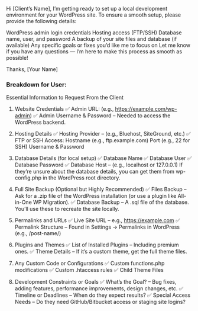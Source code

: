 

Hi [Client’s Name],
I’m getting ready to set up a local development environment for your WordPress site. To ensure a smooth setup, please provide the following details:

WordPress admin login credentials
Hosting access (FTP/SSH)
Database name, user, and password
A backup of your site files and database (if available)
Any specific goals or fixes you’d like me to focus on
Let me know if you have any questions — I’m here to make this process as smooth as possible!

Thanks,
[Your Name]


### Breakdown for User: ###


Essential Information to Request From the Client
1. Website Credentials
✅ Admin URL: (e.g., https://example.com/wp-admin)
✅ Admin Username & Password – Needed to access the WordPress backend.

2. Hosting Details
✅ Hosting Provider – (e.g., Bluehost, SiteGround, etc.)
✅ FTP or SSH Access:
Hostname (e.g., ftp.example.com)
Port (e.g., 22 for SSH)
Username & Password

3. Database Details (for local setup)
✅ Database Name
✅ Database User
✅ Database Password
✅ Database Host – (e.g., localhost or 127.0.0.1)
If they’re unsure about the database details, you can get them from wp-config.php in the WordPress root directory.

4. Full Site Backup (Optional but Highly Recommended)
✅ Files Backup – Ask for a .zip file of the WordPress installation (or use a plugin like All-in-One WP Migration).
✅ Database Backup – A .sql file of the database.
You’ll use these to recreate the site locally.

5. Permalinks and URLs
✅ Live Site URL – e.g., https://example.com
✅ Permalink Structure – Found in Settings → Permalinks in WordPress (e.g., /post-name/)

6. Plugins and Themes
✅ List of Installed Plugins – Including premium ones.
✅ Theme Details – If it’s a custom theme, get the full theme files.

7. Any Custom Code or Configurations
✅ Custom functions.php modifications
✅ Custom .htaccess rules
✅ Child Theme Files

8. Development Constraints or Goals
✅ What’s the Goal? – Bug fixes, adding features, performance improvements, design changes, etc.
✅ Timeline or Deadlines – When do they expect results?
✅ Special Access Needs – Do they need GitHub/Bitbucket access or staging site logins?


